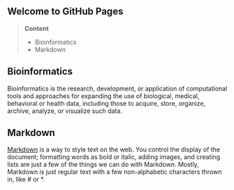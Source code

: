 ## Welcome to GitHub Pages

> **Content**
> * Bioinformatics
> * Markdown

## Bioinformatics
Bioinformatics is the research, development, or application of computational tools and approaches for expanding the use of biological, medical, behavioral or health data, including those to acquire, store, organize, archive, analyze, or visualize such data.

## Markdown
[Markdown](https://guides.github.com/features/mastering-markdown/) is a way to style text on the web. You control the display of the document; formatting words as bold or italic, adding images, and creating lists are just a few of the things we can do with Markdown. Mostly, Markdown is just regular text with a few non-alphabetic characters thrown in, like # or *.
